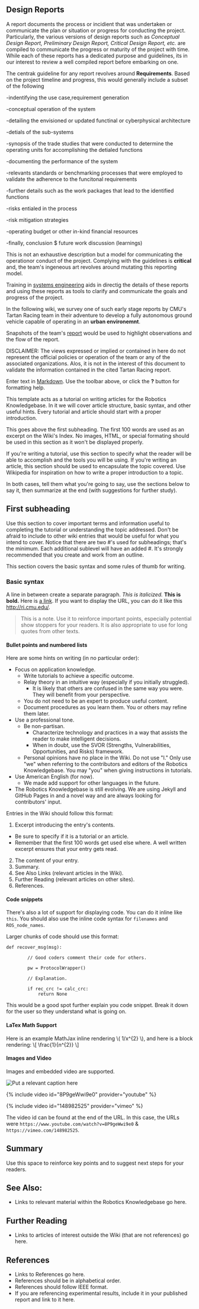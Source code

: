 ## Design Reports

A report documents the process or incidient that was undertaken or communicate the plan or situation or progress for conducting the project. 
Particularly, the various versions of design reports such as _Conceptual Design Report, Preliminary Design Report, Critical Design Report, etc._ are compiled to communicate the progress or maturity of the project with time. While each of these reports has a dedicated purpose and guidelines, its in our interest to review a well compiled report before embarking on one. 

The centrak guideline for any report revolves around **Requirements**. 
Based on the project timeline and progress, this would generally include a subset of the following

-indentifying the use case,requirement generation

-conceptual operation of the system

-detailing the envisioned or updated functinal or cyberphysical architecture

-detials of the sub-systems

-synopsis of the trade studies that were conducted to determine the operating units for accomplishing the detialed functions

-documenting the performance of the system

-relevants standards or benchmarking processes that were employed to validate the adherence to the funcitonal requirements

-further details such as the work packages that lead to the identified functions

-risks entialed in the process

-risk mitigation strategies

-operating budget or other in-kind financial resources

-finally, conclusion $ future work discussion (learnings) 

This is not an exhaustive description but a model for communicating the operationor conduct of the project. Complying with the guidelines is **critical** and, the team's ingeneous art revolves around mutating this reporting model. 

Training in [systems engineering](http://roboticsknowledgebase.com/wiki/system-design-development/system-engineering/) aids in directig the details of these reports and using these reports as tools to clarify and communicate the goals and progress of the project.

In the following wiki, we survey one of such early stage reports by CMU's Tartan Racing team in their adventure to develop a fully autonomous ground vehicle capable of operating in an **urban environemnt**.

Snapshots of the team's [report](https://www.ri.cmu.edu/publications/tartan-racing-a-multi-modal-approach-to-the-darpa-urban-challenge/) would be used to highlight observations and the flow of the report.

DISCLAIMER: The views expressed or implied or contained in here do not represent the official policies or operation of the team or any of the associated organizations. Alos, it is not in the interest of this document to validate the information contained in the cited Tartan Racing report. 

Enter text in [Markdown](http://daringfireball.net/projects/markdown/). Use the toolbar above, or click the **?** button for formatting help.

This template acts as a tutorial on writing articles for the Robotics Knowledgebase. In it we will cover article structure, basic syntax, and other useful hints. Every tutorial and article should start with a proper introduction.

This goes above the first subheading. The first 100 words are used as an excerpt on the Wiki's Index. No images, HTML, or special formating should be used in this section as it won't be displayed properly.

If you're writing a tutorial, use this section to specify what the reader will be able to accomplish and the tools you will be using. If you're writing an article, this section should be used to encapsulate the topic covered. Use Wikipedia for inspiration on how to write a proper introduction to a topic.

In both cases, tell them what you're going to say, use the sections below to say it, then summarize at the end (with suggestions for further study).

## First subheading
Use this section to cover important terms and information useful to completing the tutorial or understanding the topic addressed. Don't be afraid to include to other wiki entries that would be useful for what you intend to cover. Notice that there are two \#'s used for subheadings; that's the minimum. Each additional sublevel will have an added \#. It's strongly recommended that you create and work from an outline.

This section covers the basic syntax and some rules of thumb for writing.

### Basic syntax
A line in between create a separate paragraph. *This is italicized.* **This is bold.** Here is [a link](/). If you want to display the URL, you can do it like this <http://ri.cmu.edu/>.

> This is a note. Use it to reinforce important points, especially potential show stoppers for your readers. It is also appropriate to use for long quotes from other texts.


#### Bullet points and numbered lists
Here are some hints on writing (in no particular order):
- Focus on application knowledge.
  - Write tutorials to achieve a specific outcome.
  - Relay theory in an intuitive way (especially if you initially struggled).
    - It is likely that others are confused in the same way you were. They will benefit from your perspective.
  - You do not need to be an expert to produce useful content.
  - Document procedures as you learn them. You or others may refine them later.
- Use a professional tone.
  - Be non-partisan.
    - Characterize technology and practices in a way that assists the reader to make intelligent decisions.
    - When in doubt, use the SVOR (Strengths, Vulnerabilities, Opportunities, and Risks) framework.
  - Personal opinions have no place in the Wiki. Do not use "I." Only use "we" when referring to the contributors and editors of the Robotics Knowledgebase. You may "you" when giving instructions in tutorials.
- Use American English (for now).
  - We made add support for other languages in the future.
- The Robotics Knowledgebase is still evolving. We are using Jekyll and GitHub Pages in and a novel way and are always looking for contributors' input.

Entries in the Wiki should follow this format:
1. Excerpt introducing the entry's contents.
  - Be sure to specify if it is a tutorial or an article.
  - Remember that the first 100 words get used else where. A well written excerpt ensures that your entry gets read.
2. The content of your entry.
3. Summary.
4. See Also Links (relevant articles in the Wiki).
5. Further Reading (relevant articles on other sites).
6. References.

#### Code snippets
There's also a lot of support for displaying code. You can do it inline like `this`. You should also use the inline code syntax for `filenames` and `ROS_node_names`.

Larger chunks of code should use this format:
```
def recover_msg(msg):

        // Good coders comment their code for others.

        pw = ProtocolWrapper()

        // Explanation.

        if rec_crc != calc_crc:
            return None
```
This would be a good spot further explain you code snippet. Break it down for the user so they understand what is going on.

#### LaTex Math Support
Here is an example MathJax inline rendering \\( 1/x^{2} \\), and here is a block rendering:
\\[ \frac{1}{n^{2}} \\]

#### Images and Video
Images and embedded video are supported.

![Put a relevant caption here](assets/images/Hk47portrait-298x300.jpg)

{% include video id="8P9geWwi9e0" provider="youtube" %}

{% include video id="148982525" provider="vimeo" %}

The video id can be found at the end of the URL. In this case, the URLs were
`https://www.youtube.com/watch?v=8P9geWwi9e0`
& `https://vimeo.com/148982525`.

## Summary
Use this space to reinforce key points and to suggest next steps for your readers.

## See Also:
- Links to relevant material within the Robotics Knowledgebase go here.

## Further Reading
- Links to articles of interest outside the Wiki (that are not references) go here.

## References
- Links to References go here.
- References should be in alphabetical order.
- References should follow IEEE format.
- If you are referencing experimental results, include it in your published report and link to it here.

